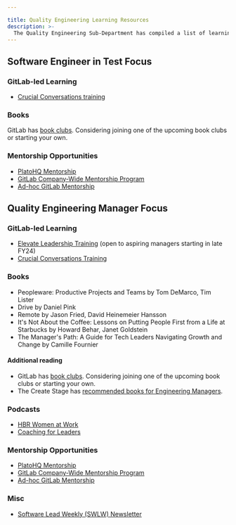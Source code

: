 ```yaml
---

title: Quality Engineering Learning Resources
description: >-
  The Quality Engineering Sub-Department has compiled a list of learning resources for SET and QEM growth.
---
```








## Software Engineer in Test Focus

### GitLab-led Learning

- [Crucial Conversations training](/handbook/people-group/learning-and-development/learning-initiatives/crucial-conversations/)

### Books

GitLab has [book clubs](/handbook/leadership/book-clubs/). Considering joining one of the upcoming book clubs or starting your own.

### Mentorship Opportunities

- [PlatoHQ Mentorship](/handbook/engineering/plato/)
- [GitLab Company-Wide Mentorship Program](/handbook/people-group/learning-and-development/mentor/company-program/)
- [Ad-hoc GitLab Mentorship](/handbook/people-group/learning-and-development/mentor/)

## Quality Engineering Manager Focus

### GitLab-led Learning

- [Elevate Leadership Training](/handbook/people-group/learning-and-development/elevate/) (open to aspiring managers starting in late FY24)
- [Crucial Conversations Training](/handbook/people-group/learning-and-development/learning-initiatives/crucial-conversations/)

### Books

- Peopleware: Productive Projects and Teams by Tom DeMarco, Tim Lister
- Drive by Daniel Pink
- Remote by Jason Fried, David Heinemeier Hansson
- It's Not About the Coffee: Lessons on Putting People First from a Life at Starbucks by Howard Behar, Janet Goldstein
- The Manager's Path: A Guide for Tech Leaders Navigating Growth and Change by Camille Fournier

#### Additional reading

- GitLab has [book clubs](/handbook/leadership/book-clubs/). Considering joining one of the upcoming book clubs or starting your own.
- The Create Stage has [recommended books for Engineering Managers](/handbook/engineering/development/dev/create/engineering-managers/books/).

### Podcasts

- [HBR Women at Work](https://hbr.org/2018/01/podcast-women-at-work)
- [Coaching for Leaders](https://coachingforleaders.com/)

### Mentorship Opportunities

- [PlatoHQ Mentorship](/handbook/engineering/plato/)
- [GitLab Company-Wide Mentorship Program](/handbook/people-group/learning-and-development/mentor/company-program/)
- [Ad-hoc GitLab Mentorship](/handbook/people-group/learning-and-development/mentor/)

### Misc

- [Software Lead Weekly (SWLW) Newsletter](https://softwareleadweekly.com/)
